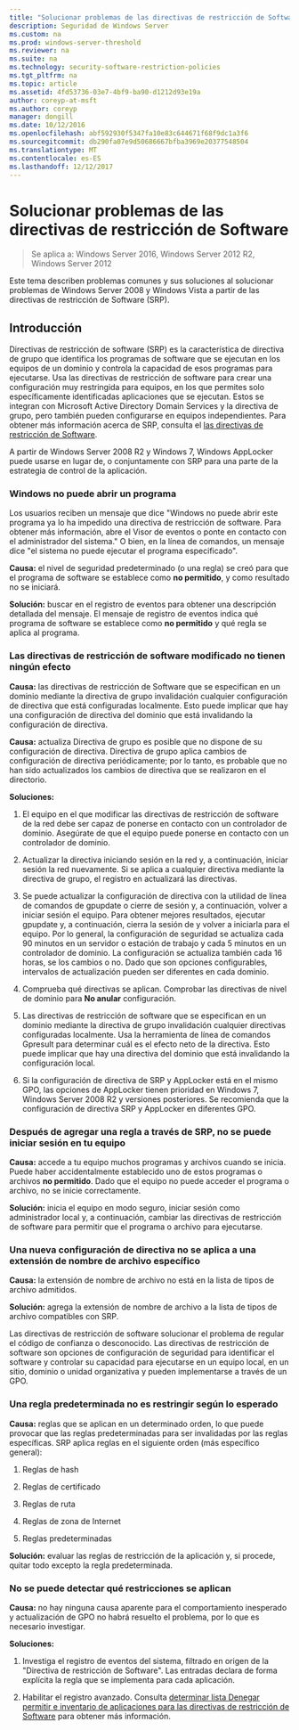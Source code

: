 ```yaml
---
title: "Solucionar problemas de las directivas de restricción de Software"
description: Seguridad de Windows Server
ms.custom: na
ms.prod: windows-server-threshold
ms.reviewer: na
ms.suite: na
ms.technology: security-software-restriction-policies
ms.tgt_pltfrm: na
ms.topic: article
ms.assetid: 4fd53736-03e7-4bf9-ba90-d1212d93e19a
author: coreyp-at-msft
ms.author: coreyp
manager: dongill
ms.date: 10/12/2016
ms.openlocfilehash: abf592930f5347fa10e83c644671f68f9dc1a3f6
ms.sourcegitcommit: db290fa07e9d50686667bfba3969e20377548504
ms.translationtype: MT
ms.contentlocale: es-ES
ms.lasthandoff: 12/12/2017
---
```

# <a name="troubleshoot-software-restriction-policies"></a>Solucionar problemas de las directivas de restricción de Software

>Se aplica a: Windows Server 2016, Windows Server 2012 R2, Windows Server 2012

Este tema describen problemas comunes y sus soluciones al solucionar problemas de Windows Server 2008 y Windows Vista a partir de las directivas de restricción de Software (SRP).

## <a name="introduction"></a>Introducción
Directivas de restricción de software (SRP) es la característica de directiva de grupo que identifica los programas de software que se ejecutan en los equipos de un dominio y controla la capacidad de esos programas para ejecutarse. Usa las directivas de restricción de software para crear una configuración muy restringida para equipos, en los que permites solo específicamente identificadas aplicaciones que se ejecutan. Estos se integran con Microsoft Active Directory Domain Services y la directiva de grupo, pero también pueden configurarse en equipos independientes. Para obtener más información acerca de SRP, consulta el [las directivas de restricción de Software](software-restriction-policies.md).

A partir de Windows Server 2008 R2 y Windows 7, Windows AppLocker puede usarse en lugar de, o conjuntamente con SRP para una parte de la estrategia de control de la aplicación.

### <a name="windows-cannot-open-a-program"></a>Windows no puede abrir un programa
Los usuarios reciben un mensaje que dice "Windows no puede abrir este programa ya lo ha impedido una directiva de restricción de software. Para obtener más información, abre el Visor de eventos o ponte en contacto con el administrador del sistema." O bien, en la línea de comandos, un mensaje dice "el sistema no puede ejecutar el programa especificado".

**Causa:** el nivel de seguridad predeterminado (o una regla) se creó para que el programa de software se establece como **no permitido**, y como resultado no se iniciará.

**Solución:** buscar en el registro de eventos para obtener una descripción detallada del mensaje. El mensaje de registro de eventos indica qué programa de software se establece como **no permitido** y qué regla se aplica al programa.

### <a name="modified-software-restriction-policies-are-not-taking-effect"></a>Las directivas de restricción de software modificado no tienen ningún efecto
**Causa:** las directivas de restricción de Software que se especifican en un dominio mediante la directiva de grupo invalidación cualquier configuración de directiva que está configuradas localmente. Esto puede implicar que hay una configuración de directiva del dominio que está invalidando la configuración de directiva.

**Causa:** actualiza Directiva de grupo es posible que no dispone de su configuración de directiva. Directiva de grupo aplica cambios de configuración de directiva periódicamente; por lo tanto, es probable que no han sido actualizados los cambios de directiva que se realizaron en el directorio.

**Soluciones:**

1.  El equipo en el que modificar las directivas de restricción de software de la red debe ser capaz de ponerse en contacto con un controlador de dominio. Asegúrate de que el equipo puede ponerse en contacto con un controlador de dominio.

2.  Actualizar la directiva iniciando sesión en la red y, a continuación, iniciar sesión la red nuevamente. Si se aplica a cualquier directiva mediante la directiva de grupo, el registro en actualizará las directivas.

3.  Se puede actualizar la configuración de directiva con la utilidad de línea de comandos de gpupdate o cierre de sesión y, a continuación, volver a iniciar sesión el equipo. Para obtener mejores resultados, ejecutar gpupdate y, a continuación, cierra la sesión de y volver a iniciarla para el equipo. Por lo general, la configuración de seguridad se actualiza cada 90 minutos en un servidor o estación de trabajo y cada 5 minutos en un controlador de dominio. La configuración se actualiza también cada 16 horas, se los cambios o no. Dado que son opciones configurables, intervalos de actualización pueden ser diferentes en cada dominio.

4.  Comprueba qué directivas se aplican. Comprobar las directivas de nivel de dominio para **No anular** configuración.

5.  Las directivas de restricción de software que se especifican en un dominio mediante la directiva de grupo invalidación cualquier directivas configuradas localmente. Usa la herramienta de línea de comandos Gpresult para determinar cuál es el efecto neto de la directiva. Esto puede implicar que hay una directiva del dominio que está invalidando la configuración local.

6.  Si la configuración de directiva de SRP y AppLocker está en el mismo GPO, las opciones de AppLocker tienen prioridad en Windows 7, Windows Server 2008 R2 y versiones posteriores. Se recomienda que la configuración de directiva SRP y AppLocker en diferentes GPO.

### <a name="after-adding-a-rule-through-srp-you-cannot-log-on-to-your-computer"></a>Después de agregar una regla a través de SRP, no se puede iniciar sesión en tu equipo
**Causa:** accede a tu equipo muchos programas y archivos cuando se inicia. Puede haber accidentalmente establecido uno de estos programas o archivos **no permitido**. Dado que el equipo no puede acceder el programa o archivo, no se inicie correctamente.

**Solución:** inicia el equipo en modo seguro, iniciar sesión como administrador local y, a continuación, cambiar las directivas de restricción de software para permitir que el programa o archivo para ejecutarse.

### <a name="a-new-policy-setting-is-not-applying-to-a-specific-file-name-extension"></a>Una nueva configuración de directiva no se aplica a una extensión de nombre de archivo específico
**Causa:** la extensión de nombre de archivo no está en la lista de tipos de archivo admitidos.

**Solución:** agrega la extensión de nombre de archivo a la lista de tipos de archivo compatibles con SRP.

Las directivas de restricción de software solucionar el problema de regular el código de confianza o desconocido. Las directivas de restricción de software son opciones de configuración de seguridad para identificar el software y controlar su capacidad para ejecutarse en un equipo local, en un sitio, dominio o unidad organizativa y pueden implementarse a través de un GPO.

### <a name="a-default-rule-is-not-restricting-as-expected"></a>Una regla predeterminada no es restringir según lo esperado
**Causa:** reglas que se aplican en un determinado orden, lo que puede provocar que las reglas predeterminadas para ser invalidadas por las reglas específicas. SRP aplica reglas en el siguiente orden (más específico general):

1.  Reglas de hash

2.  Reglas de certificado

3.  Reglas de ruta

4.  Reglas de zona de Internet

5.  Reglas predeterminadas

**Solución:** evaluar las reglas de restricción de la aplicación y, si procede, quitar todo excepto la regla predeterminada.

### <a name="unable-to-discover-which-restrictions-are-applied"></a>No se puede detectar qué restricciones se aplican
**Causa:** no hay ninguna causa aparente para el comportamiento inesperado y actualización de GPO no habrá resuelto el problema, por lo que es necesario investigar.

**Soluciones:**

1.  Investiga el registro de eventos del sistema, filtrado en origen de la "Directiva de restricción de Software". Las entradas declara de forma explícita la regla que se implementa para cada aplicación.

2.  Habilitar el registro avanzado. Consulta [determinar lista Denegar permitir e inventario de aplicaciones para las directivas de restricción de Software](software-restriction-policies.md) para obtener más información.



